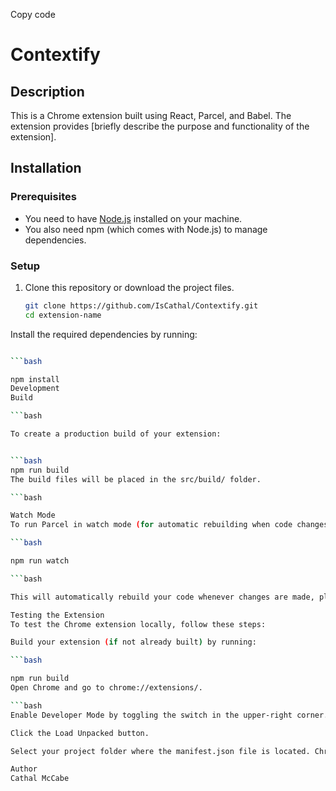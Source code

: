 
Copy code
# Contextify

## Description
This is a Chrome extension built using React, Parcel, and Babel. The extension provides [briefly describe the purpose and functionality of the extension].

## Installation

### Prerequisites
- You need to have [Node.js](https://nodejs.org/) installed on your machine.
- You also need npm (which comes with Node.js) to manage dependencies.

### Setup
1. Clone this repository or download the project files.
   
   ```bash
   git clone https://github.com/IsCathal/Contextify.git
   cd extension-name
Install the required dependencies by running:

  ```bash

  ```bash

npm install
Development
Build

  ```bash

To create a production build of your extension:


  ```bash
npm run build
The build files will be placed in the src/build/ folder.

  ```bash

Watch Mode
To run Parcel in watch mode (for automatic rebuilding when code changes):

  ```bash

npm run watch

  ```bash

This will automatically rebuild your code whenever changes are made, placing the output files in the src/build/ folder.

Testing the Extension
To test the Chrome extension locally, follow these steps:

Build your extension (if not already built) by running:

  ```bash

npm run build
Open Chrome and go to chrome://extensions/.

  ```bash
Enable Developer Mode by toggling the switch in the upper-right corner.

Click the Load Unpacked button.

Select your project folder where the manifest.json file is located. Chrome will load the extension, and you should now be able to test it.

Author
Cathal McCabe

